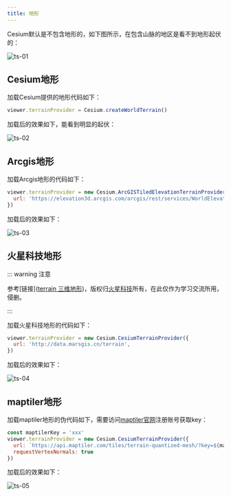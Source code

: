 ```yaml
---
title: 地形
---
```


Cesium默认是不包含地形的，如下图所示，在包含山脉的地区是看不到地形起伏的：

![ts-01](/cesium-docs/assets/img/guide/ts-01.png)

## Cesium地形

加载Cesium提供的地形代码如下：

```javascript
viewer.terrainProvider = Cesium.createWorldTerrain()
```

加载后的效果如下，能看到明显的起伏：

![ts-02](/cesium-docs/assets/img/guide/ts-02.png)

## Arcgis地形

加载Arcgis地形的代码如下：

```javascript
viewer.terrainProvider = new Cesium.ArcGISTiledElevationTerrainProvider({
  url: 'https://elevation3d.arcgis.com/arcgis/rest/services/WorldElevation3D/Terrain3D/ImageServer',
})
```

加载后的效果如下：

![ts-03](/cesium-docs/assets/img/guide/ts-03.png)

## 火星科技地形

::: warning 注意

参考[链接]([terrain 三维地形](http://mars3d.cn/example/editor.html?#b10_terrain))，版权归[火星科技](http://mars3d.cn/)所有，在此仅作为学习交流所用，侵删。

:::

加载火星科技地形的代码如下：

```javascript
viewer.terrainProvider = new Cesium.CesiumTerrainProvider({
  url: 'http://data.marsgis.cn/terrain',
})
```

加载后的效果如下：

![ts-04](/cesium-docs/assets/img/guide/ts-04.png)

## maptiler地形

加载maptiler地形的伪代码如下，需要访问[maptiler官网](https://www.maptiler.com/)注册账号获取key：

```javascript
const maptilerKey = 'xxx'
viewer.terrainProvider = new Cesium.CesiumTerrainProvider({
  url: `https://api.maptiler.com/tiles/terrain-quantized-mesh/?key=${maptilerKey}`,
  requestVertexNormals: true
})
```

加载后的效果如下：

![ts-05](/cesium-docs/assets/img/guide/ts-05.png)